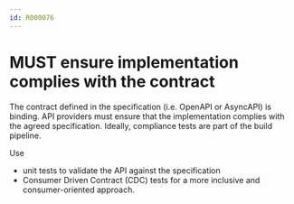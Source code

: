 ```yaml
---
id: R000076
---
```


# MUST ensure implementation complies with the contract

The contract defined in the specification (i.e. OpenAPI or AsyncAPI) is binding.
API providers must ensure that the implementation complies with the agreed specification.
Ideally, compliance tests are part of the build pipeline.

Use

- unit tests to validate the API against the specification
- Consumer Driven Contract (CDC) tests for a more inclusive and consumer-oriented approach.
